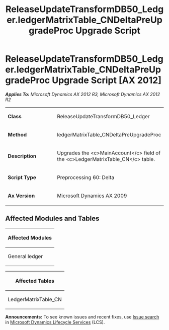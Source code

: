 ﻿---
title: ReleaseUpdateTransformDB50_Ledger.ledgerMatrixTable_CNDeltaPreUpgradeProc Upgrade Script
TOCTitle: ReleaseUpdateTransformDB50_Ledger.ledgerMatrixTable_CNDeltaPreUpgradeProc Upgrade Script
ms:assetid: d27d5edc-5ce5-ede3-ec6d-d8de203992e0
ms:mtpsurl: https://msdn.microsoft.com/en-us/library/JJ686959(v=AX.60)
ms:contentKeyID: 49711409
ms.date: 05/18/2015
mtps_version: v=AX.60
---

# ReleaseUpdateTransformDB50\_Ledger.ledgerMatrixTable\_CNDeltaPreUpgradeProc Upgrade Script [AX 2012]


_**Applies To:** Microsoft Dynamics AX 2012 R3, Microsoft Dynamics AX 2012 R2_

<table>
<colgroup>
<col style="width: 50%" />
<col style="width: 50%" />
</colgroup>
<tbody>
<tr class="odd">
<td><p><strong>Class</strong></p></td>
<td><p>ReleaseUpdateTransformDB50_Ledger</p></td>
</tr>
<tr class="even">
<td><p><strong>Method</strong></p></td>
<td><p>ledgerMatrixTable_CNDeltaPreUpgradeProc</p></td>
</tr>
<tr class="odd">
<td><p><strong>Description</strong></p></td>
<td><p>Upgrades the &lt;c&gt;MainAccount&lt;/c&gt; field of the &lt;c&gt;LedgerMatrixTable_CN&lt;/c&gt; table.</p></td>
</tr>
<tr class="even">
<td><p><strong>Script Type</strong></p></td>
<td><p>Preprocessing 60: Delta</p></td>
</tr>
<tr class="odd">
<td><p><strong>Ax Version</strong></p></td>
<td><p>Microsoft Dynamics AX 2009</p></td>
</tr>
</tbody>
</table>


## Affected Modules and Tables

<table>
<colgroup>
<col style="width: 100%" />
</colgroup>
<thead>
<tr class="header">
<th><p>Affected Modules</p></th>
</tr>
</thead>
<tbody>
<tr class="odd">
<td><p>General ledger</p></td>
</tr>
</tbody>
</table>


<table>
<colgroup>
<col style="width: 100%" />
</colgroup>
<thead>
<tr class="header">
<th><p>Affected Tables</p></th>
</tr>
</thead>
<tbody>
<tr class="odd">
<td><p>LedgerMatrixTable_CN</p></td>
</tr>
</tbody>
</table>

  
**Announcements:** To see known issues and recent fixes, use [Issue search](http://go.microsoft.com/fwlink/?linkid=389258) in [Microsoft Dynamics Lifecycle Services](http://go.microsoft.com/fwlink/?linkid=306505) (LCS).

